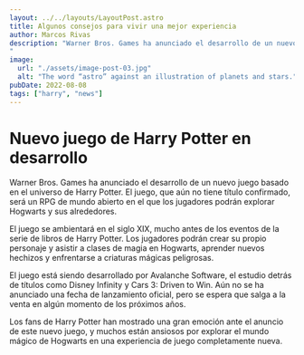 ```yaml
---
layout: ../../layouts/LayoutPost.astro
title: Algunos consejos para vivir una mejor experiencia
author: Marcos Rivas
description: "Warner Bros. Games ha anunciado el desarrollo de un nuevo juego basado en el universo de Harry Potter. El juego, que aún no tiene título confirmado, será un RPG de mundo abierto en el que los jugadores podrán explorar Hogwarts y sus alrededores.
"
image:
  url: "./assets/image-post-03.jpg"
  alt: "The word “astro” against an illustration of planets and stars."
pubDate: 2022-08-08
tags: ["harry", "news"]
---
```


# Nuevo juego de Harry Potter en desarrollo

Warner Bros. Games ha anunciado el desarrollo de un nuevo juego basado en el universo de Harry Potter. El juego, que aún no tiene título confirmado, será un RPG de mundo abierto en el que los jugadores podrán explorar Hogwarts y sus alrededores.

El juego se ambientará en el siglo XIX, mucho antes de los eventos de la serie de libros de Harry Potter. Los jugadores podrán crear su propio personaje y asistir a clases de magia en Hogwarts, aprender nuevos hechizos y enfrentarse a criaturas mágicas peligrosas.

El juego está siendo desarrollado por Avalanche Software, el estudio detrás de títulos como Disney Infinity y Cars 3: Driven to Win. Aún no se ha anunciado una fecha de lanzamiento oficial, pero se espera que salga a la venta en algún momento de los próximos años.

Los fans de Harry Potter han mostrado una gran emoción ante el anuncio de este nuevo juego, y muchos están ansiosos por explorar el mundo mágico de Hogwarts en una experiencia de juego completamente nueva.
